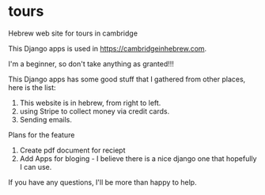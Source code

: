 # tours
Hebrew web site for tours in cambridge

This Django apps is used in https://cambridgeinhebrew.com.

I'm a beginner, so don't take anything as granted!!!

This Django apps has some good stuff that I gathered from other places,
here is the list:

1. This website is in hebrew, from right to left.
2. using Stripe to collect money via credit cards.
3. Sending emails.

Plans for the feature

1. Create pdf document for reciept
2. Add Apps for bloging - I believe there is a nice django one that hopefully I can use.


If you have any questions, I'll be more than happy to help.
